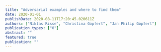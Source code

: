 ```yaml
---
title: "Adversarial examples and where to find them"
date: 2020-01-01
publishDate: 2020-08-11T17:20:45.020611Z
authors: ["Niklas Risse", "Christina Göpfert", "Jan Philip Göpfert"]
publication_types: ["0"]
abstract: ""
featured: true
publication: ""
---
```


